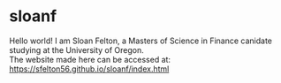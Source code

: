# sloanf

Hello world!
I am Sloan Felton, a Masters of Science in Finance canidate studying at the University of Oregon.<br>
The website made here can be accessed at: https://sfelton56.github.io/sloanf/index.html
